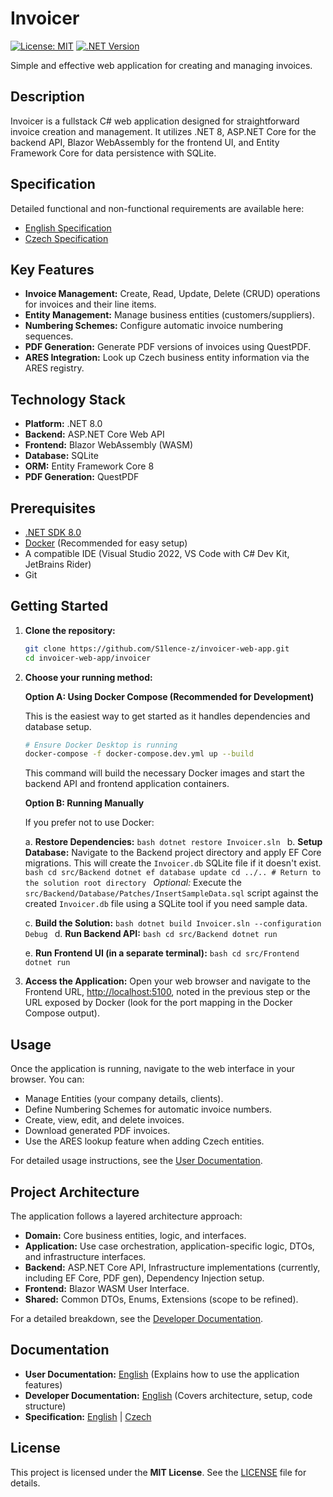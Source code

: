 # Invoicer

[![License: MIT](https://img.shields.io/badge/License-MIT-yellow.svg)](https://opensource.org/licenses/MIT) <!-- Example badge - Update if needed -->
[![.NET Version](https://img.shields.io/badge/.NET-8.0-blueviolet)](https://dotnet.microsoft.com/download/dotnet/8.0) <!-- Example badge -->

Simple and effective web application for creating and managing invoices.

## Description

Invoicer is a fullstack C# web application designed for straightforward invoice creation and management. It utilizes .NET 8, ASP.NET Core for the backend API, Blazor WebAssembly for the frontend UI, and Entity Framework Core for data persistence with SQLite.

## Specification

Detailed functional and non-functional requirements are available here:

*   [English Specification](./docs/specification_en.md)
*   [Czech Specification](./docs/specification_cz.md)

## Key Features

*   **Invoice Management:** Create, Read, Update, Delete (CRUD) operations for invoices and their line items.
*   **Entity Management:** Manage business entities (customers/suppliers).
*   **Numbering Schemes:** Configure automatic invoice numbering sequences.
*   **PDF Generation:** Generate PDF versions of invoices using QuestPDF.
*   **ARES Integration:** Look up Czech business entity information via the ARES registry.

## Technology Stack

*   **Platform:** .NET 8.0
*   **Backend:** ASP.NET Core Web API
*   **Frontend:** Blazor WebAssembly (WASM)
*   **Database:** SQLite
*   **ORM:** Entity Framework Core 8
*   **PDF Generation:** QuestPDF

## Prerequisites

*   [.NET SDK 8.0](https://dotnet.microsoft.com/download/dotnet/8.0)
*   [Docker](https://www.docker.com/products/docker-desktop/) (Recommended for easy setup)
*   A compatible IDE (Visual Studio 2022, VS Code with C# Dev Kit, JetBrains Rider)
*   Git

## Getting Started

1.  **Clone the repository:**
    ```bash
    git clone https://github.com/S1lence-z/invoicer-web-app.git
    cd invoicer-web-app/invoicer
    ```

2.  **Choose your running method:**

    **Option A: Using Docker Compose (Recommended for Development)**

    This is the easiest way to get started as it handles dependencies and database setup.

    ```bash
    # Ensure Docker Desktop is running
    docker-compose -f docker-compose.dev.yml up --build
    ```
    This command will build the necessary Docker images and start the backend API and frontend application containers.

    **Option B: Running Manually**

    If you prefer not to use Docker:

    a.  **Restore Dependencies:**
        ```bash
        dotnet restore Invoicer.sln
        ```
    b.  **Setup Database:** Navigate to the Backend project directory and apply EF Core migrations. This will create the `Invoicer.db` SQLite file if it doesn't exist.
        ```bash
        cd src/Backend
        dotnet ef database update
        cd ../.. # Return to the solution root directory
        ```
        *Optional:* Execute the `src/Backend/Database/Patches/InsertSampleData.sql` script against the created `Invoicer.db` file using a SQLite tool if you need sample data.

    c.  **Build the Solution:**
        ```bash
        dotnet build Invoicer.sln --configuration Debug
        ```
    d.  **Run Backend API:**
        ```bash
        cd src/Backend
        dotnet run
        ```

    e.  **Run Frontend UI (in a separate terminal):**
        ```bash
        cd src/Frontend
        dotnet run
        ```

3.  **Access the Application:**
    Open your web browser and navigate to the Frontend URL, [http://localhost:5100](http://localhost:5100), noted in the previous step or the URL exposed by Docker (look for the port mapping in the Docker Compose output).

## Usage

Once the application is running, navigate to the web interface in your browser. You can:

*   Manage Entities (your company details, clients).
*   Define Numbering Schemes for automatic invoice numbers.
*   Create, view, edit, and delete invoices.
*   Download generated PDF invoices.
*   Use the ARES lookup feature when adding Czech entities.

For detailed usage instructions, see the [User Documentation](./docs/user_docs.md).

## Project Architecture

The application follows a layered architecture approach:

*   **Domain:** Core business entities, logic, and interfaces.
*   **Application:** Use case orchestration, application-specific logic, DTOs, and infrastructure interfaces.
*   **Backend:** ASP.NET Core API, Infrastructure implementations (currently, including EF Core, PDF gen), Dependency Injection setup.
*   **Frontend:** Blazor WASM User Interface.
*   **Shared:** Common DTOs, Enums, Extensions (scope to be refined).

For a detailed breakdown, see the [Developer Documentation](./docs/developer_docs.md).

## Documentation

*   **User Documentation:** [English](./docs/user_docs.md) (Explains how to use the application features)
*   **Developer Documentation:** [English](./docs/developer_docs.md) (Covers architecture, setup, code structure)
*   **Specification:** [English](./docs/specification_en.md) | [Czech](./docs/specification_cz.md)

## License

This project is licensed under the **MIT License**. See the [LICENSE](./LICENSE) file for details.